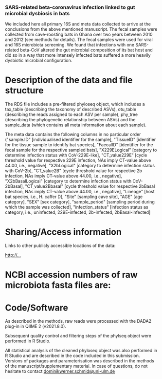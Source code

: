 ### SARS-related beta-coronavirus infection linked to gut microbial dysbiosis in bats ###

We included here all primary 16S and meta data collected to arrive at the conclusions from the above mentioned manuscript. The fecal samples were collected from cave-roosting bats in Ghana over two years  between 2010 and 2012 (see methods for details). The fecal samples were used for viral and 16S microbiota screening. We found that infections with one SARS-related beta-CoV altered the gut microbial composition of its bat host and did so in a way that more intensely infected bats suffered a more heavily dysbiotic microbial configuration. 

# Description of the data and file structure

The RDS file includes a pre-filtered phyloseq object, which includes a tax_table (describing the taxonomy of described ASVs), otu_table (describing the reads assigned to each ASV per sample), phy_tree (describing the phylogenetic relationship between ASVs) and the sample_data (which contains all meta information about each sample).

The meta data contains the following columns in no particular order ("sample.ID"  [individualised identifier for the sample], "TissueID" [identifier for the tissue sample to identify bat species], "FaecalID" [identifier for the fecal sample for the respective sampled bats], "X229ELogical" [category to determine infection status with CoV-229E-like], "CT_value229E" [cycle threshold value for respective 229E infection, NAs imply CT-value above 44.00, i.e., negative], "X2bLogical" [category to determine infection status with CoV-2b], "CT_value2B" [cycle threshold value for respective 2b infection, NAs imply CT-value above 44.00, i.e., negative], "X2bBasalLogical" [category to determine infection status with CoV-2bBasal], "CT_value2Bbasal" [cycle threshold value for respective 2bBasal infection, NAs imply CT-value above 44.00, i.e., negative], "Lineage" [host bat species, i.e., H. caffer D], "Site" [sampling cave site], "AGE" [age category], "SEX" [sex category], "sample_period" [sampling period during which the sample was collected], "infection_status" [infection status as category, i.e., uninfected, 229E-infected, 2b-infected, 2bBasal-infected]

# Sharing/Access information

Links to other publicly accessible locations of the data:

[http://...](https://doi.org/10.5061/dryad.sxksn039t)

# NCBI accession numbers of raw microbiota fasta files are:



# Code/Software

As described in the methods, raw reads were processed with the DADA2 plug-in in QIIME 2 (v2021.8.0).

Subsequent quality control and filtering steps of the phylseq object were performed in R Studio. 

All statistical analysis of the cleaned phyloseq object was also performed in R Studio and are described in the code included in this submission. Versions of packages and parameterisation was described in the methods of the manuscript/supplementary material. In case of questions, do not hesitate to contact dominikwerner.schmid@uni-ulm.de
